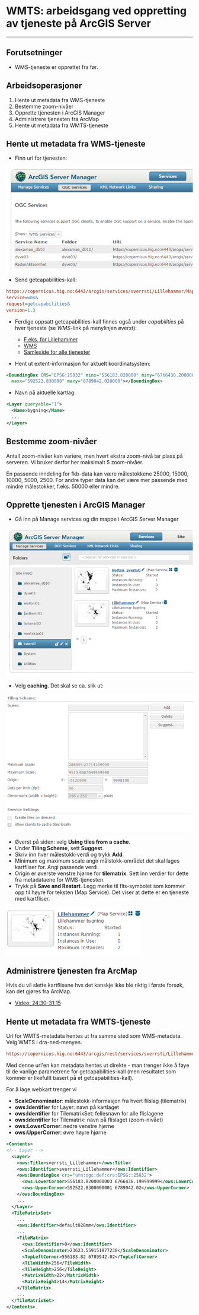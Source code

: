 # WMTS: arbeidsgang ved oppretting av tjeneste på ArcGIS Server

---

## Forutsetninger

- WMS-tjeneste er opprettet fra før.

## Arbeidsoperasjoner

1. Hente ut metadata fra WMS-tjeneste
1. Bestemme zoom-nivåer
1. Opprette tjenesten i ArcGIS Manager
1. Administrere tjenesten fra ArcMap
1. Hente ut metadata fra WMTS-tjeneste


## Hente ut metadata fra WMS-tjeneste

- Finn url for tjenesten:

![Finn url for tjenesten](./images/arcgis/serviceurl.png)

- Send getcapabilities-kall:

```ini
https://copernicus.hig.no:6443/arcgis/services/sverrsti/Lillehammer/MapServer/WMSServer?
service=wms&
request=getcapabilities&
version=1.3
```

- Ferdige oppsatt getcapabilities-kall finnes også under *capabilities* på hver tjeneste (se *WMS*-link på menylinjen øverst):
  - [F.eks. for Lillehammer](https://copernicus.hig.no:6443/arcgis/rest/services/sverrsti/Lillehammer/MapServer)
  - [WMS](https://copernicus.hig.no:6443/arcgis/services/sverrsti/Lillehammer/MapServer/WMSServer?request=GetCapabilities&service=WMS)
  - [Samleside for alle tjenester](https://copernicus.hig.no:6443/arcgis/rest/services)


- Hent ut extent-informasjon for aktuelt koordinatsystem:

```xml
<BoundingBox CRS="EPSG:25832" minx="556183.820000" miny="6766438.200000"  
  maxx="592522.830000" maxy="6789942.020000"></BoundingBox>
```

- Navn på aktuelle kartlag:

```xml
<Layer queryable="1">
  <Name>bygning</Name>
  ...
</Layer>
```

## Bestemme zoom-nivåer

Antall zoom-nivåer kan variere, men hvert ekstra zoom-nivå tar plass på serveren. Vi bruker derfor her maksimalt 5 zoom-nivåer.

En passende inndeling for fkb-data kan være målestokkene 25000, 15000, 10000, 5000, 2500. For andre typer data kan det være mer passende med mindre målestokker, f.eks. 50000 eller mindre.

## Opprette tjenesten i ArcGIS Manager

- Gå inn på Manage services og din mappe i ArcGIS Server Manager

![Finn url for tjenesten](./images/arcgis/manageservices.png)

- Velg __caching__. Det skal se ca. slik ut:

![Finn url for tjenesten](./images/arcgis/tilingscheme.png)

- Øverst på siden: velg __Using tiles from a cache__.
- Under __Tiling Scheme__, sett __Suggest__.
- Skriv inn hver målestokk-verdi og trykk __Add__.
- Minimum og maximum scale angir målstokk-området det skal lages kartfliser for. Angi passende verdi.
- Origin er øverste venstre hjørne for __tilematrix__. Sett inn verdier for dette fra metadataene for WMS-tjenesten.
- Trykk på __Save and Restart__. Legg merke til flis-symbolet som kommer opp til høyre for teksten (Map Service). Det viser at dette er en tjeneste med kartfliser.

![Finn url for tjenesten](./images/arcgis/flissymbol.png)

## Administrere tjenesten fra ArcMap

Hvis du vil slette kartflisene hvs det kanskje ikke ble riktig i første forsøk, kan det gjøres fra ArcMap.

- [Video: 24:30-31:15](https://screencast.uninett.no/relay/ansatt/sverreshig.no/2017/19.01/2629800/GEO3141_-_WMTS_p_AGS_-_20170119_132349_39.html)

## Hente ut metadata fra WMTS-tjeneste

Url for WMTS-metadata hentes ut fra samme sted som WMS-metadata. Velg WMTS i dra-ned-menyen.

```ini
https://copernicus.hig.no:6443/arcgis/rest/services/sverrsti/Lillehammer/MapServer/WMTS/1.0.0/WMTSCapabilities.xml
```

Med denne url'en kan metadata hentes ut direkte - man trenger ikke å føye til de vanlige parametrene for getcapabilities-kall (men resultatet som kommer er likefullt basert på et getcapabilities-kall).

For å lage webkart trenger vi

- __ScaleDenominator__: målestokk-informasjon fra hvert flislag (tilematrix)
- __ows:Identifier__ for Layer: navn på kartlaget
- __ows:Identifier__ for TilematrixSet: fellesnavn for alle flislagene
- __ows:Identifier__ for Tilematrix: navn på flislaget (zoom-nivået)
- __ows:LowerCorner__: nedre venstre hjørne
- __ows:UpperCorner__: øvre høyre hjørne


```xml
<Contents>
<!-- Layer -->
  <Layer>
    <ows:Title>sverrsti_Lillehammer</ows:Title>
    <ows:Identifier>sverrsti_Lillehammer</ows:Identifier>
    <ows:BoundingBox crs="urn:ogc:def:crs:EPSG::25832">
      <ows:LowerCorner>556183.8200000003 6766438.199999999</ows:LowerCorner>
      <ows:UpperCorner>592522.8300000001 6789942.02</ows:UpperCorner>
    </ows:BoundingBox>
    ...
  </Layer>
  <TileMatrixSet>
    ...
    <ows:Identifier>default028mm</ows:Identifier>
    ...
    <TileMatrix>
      <ows:Identifier>0</ows:Identifier>
      <ScaleDenominator>23623.559151877238</ScaleDenominator>
      <TopLeftCorner>556183.82 6789942.02</TopLeftCorner>
      <TileWidth>256</TileWidth>
      <TileHeight>256</TileHeight>
      <MatrixWidth>22</MatrixWidth>
      <MatrixHeight>14</MatrixHeight>
    </TileMatrix>
    ...
  </TileMatrixSet>
</Contents>
```
